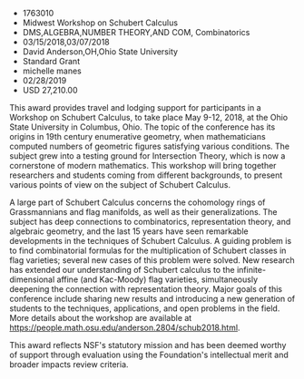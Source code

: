 
* 1763010
* Midwest Workshop on Schubert Calculus
* DMS,ALGEBRA,NUMBER THEORY,AND COM, Combinatorics
* 03/15/2018,03/07/2018
* David Anderson,OH,Ohio State University
* Standard Grant
* michelle manes
* 02/28/2019
* USD 27,210.00

This award provides travel and lodging support for participants in a Workshop on
Schubert Calculus, to take place May 9-12, 2018, at the Ohio State University in
Columbus, Ohio. The topic of the conference has its origins in 19th century
enumerative geometry, when mathematicians computed numbers of geometric figures
satisfying various conditions. The subject grew into a testing ground for
Intersection Theory, which is now a cornerstone of modern mathematics. This
workshop will bring together researchers and students coming from different
backgrounds, to present various points of view on the subject of Schubert
Calculus.

A large part of Schubert Calculus concerns the cohomology rings of Grassmannians
and flag manifolds, as well as their generalizations. The subject has deep
connections to combinatorics, representation theory, and algebraic geometry, and
the last 15 years have seen remarkable developments in the techniques of
Schubert Calculus. A guiding problem is to find combinatorial formulas for the
multiplication of Schubert classes in flag varieties; several new cases of this
problem were solved. New research has extended our understanding of Schubert
calculus to the infinite-dimensional affine (and Kac-Moody) flag varieties,
simultaneously deepening the connection with representation theory. Major goals
of this conference include sharing new results and introducing a new generation
of students to the techniques, applications, and open problems in the field.
More details about the workshop are available at
https://people.math.osu.edu/anderson.2804/schub2018.html.

This award reflects NSF's statutory mission and has been deemed worthy of
support through evaluation using the Foundation's intellectual merit and broader
impacts review criteria.
